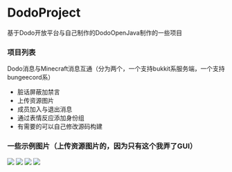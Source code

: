 # DodoProject
 基于Dodo开放平台与自己制作的DodoOpenJava制作的一些项目
### 项目列表
Dodo消息与Minecraft消息互通（分为两个，一个支持bukkit系服务端，一个支持bungeecord系）
* 脏话屏蔽加禁言
* 上传资源图片
* 成员加入与退出消息
* 通过表情反应添加身份组
* 有需要的可以自己修改源码构建
### 一些示例图片（上传资源图片的，因为只有这个我弄了GUI）
[![](https://imgtu.com/i/vBcY50)]()
[![](https://imgtu.com/i/vBcNCj)]()
[![](https://imgtu.com/i/vBcJUg)]()
[![](https://imgtu.com/i/vBcU8s)]()
